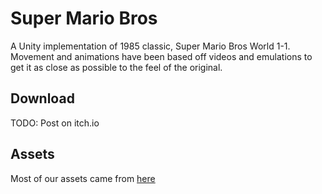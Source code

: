 # Super Mario Bros
A Unity implementation of 1985 classic, Super Mario Bros World 1-1.
Movement and animations have been based off videos and emulations to get it as close as possible to the feel of the original.

## Download
TODO: Post on itch.io

## Assets
Most of our assets came from [here](https://www.spriters-resource.com/nes/supermariobros/)
